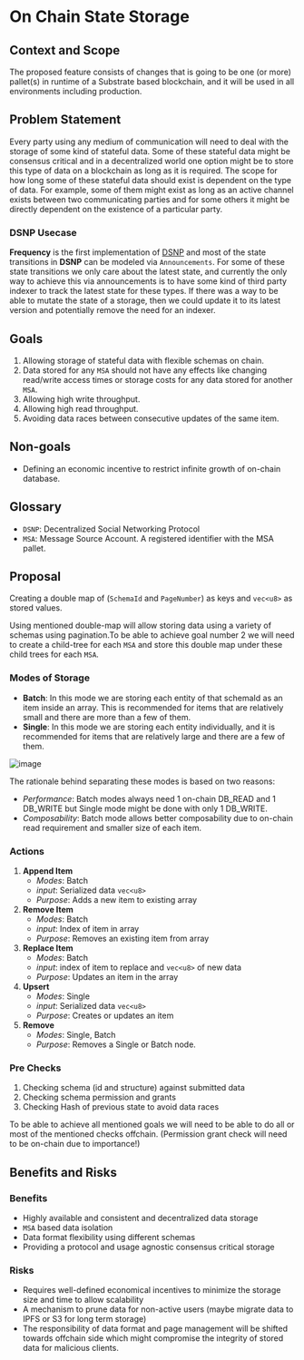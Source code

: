 # On Chain State Storage

## Context and Scope
The proposed feature consists of changes that is going to be one (or more) pallet(s) in runtime of a
Substrate based blockchain, and it will be used in all environments including production.

## Problem Statement
Every party using any medium of communication will need to deal with the storage of some kind of
stateful data. Some of these stateful data might be consensus critical and in a decentralized world
one option might be to store this type of data on a blockchain as long as it is required.
The scope for how long some of these stateful data should exist is dependent on the
type of data. For example, some of them might exist as long as an active channel exists between two
communicating parties and for some others it might be directly dependent on the existence of a
particular party.

### DSNP Usecase
**Frequency** is the first implementation of [DSNP](https://dsnp.org) and most of the state
transitions in **DSNP** can be modeled via `Announcements`. For some of these state transitions we
only care about the latest state, and currently the only way to achieve this via announcements is to
have some kind of third party indexer to track the latest state for these types.
If there was a way to be able to mutate the state of a storage, then we could update it to its
latest version and potentially remove the need for an indexer.

## Goals
1. Allowing storage of stateful data with flexible schemas on chain.
2. Data stored for any `MSA` should not have any effects like changing read/write access times or
storage costs for any data stored for another `MSA`.
3. Allowing high write throughput.
4. Allowing high read throughput.
5. Avoiding data races between consecutive updates of the same item.

## Non-goals
- Defining an economic incentive to restrict infinite growth of on-chain database.

## Glossary
* `DSNP`: Decentralized Social Networking Protocol
* `MSA`: Message Source Account. A registered identifier with the MSA pallet.

## Proposal
Creating a double map of (`SchemaId` and `PageNumber`) as keys and `vec<u8>` as stored values.

Using mentioned double-map will allow storing data using a variety of schemas using pagination.To
be able to achieve goal number 2 we will need to create a child-tree for each `MSA` and store this
double map under these child trees for each `MSA`.

### Modes of Storage
- **Batch**: In this mode we are storing each entity of that schemaId as an item inside an array.
This is recommended for items that are relatively small and there are more than a few of them.
- **Single**: In this mode we are storing each entity individually, and it is recommended for items
that are relatively large and there are a few of them.

![image](https://user-images.githubusercontent.com/9152501/211664660-1d4aa9ac-ed11-44eb-a8f4-66c972750ac3.jpg)

The rationale behind separating these modes is based on two reasons:
- _Performance_: Batch modes always need 1 on-chain DB_READ and 1 DB_WRITE but Single mode might be
done with only 1 DB_WRITE.
- _Composability_: Batch mode allows better composability due to on-chain read requirement and smaller
size of each item.

### Actions
1. **Append Item**
    - _Modes_: Batch
    - _input_: Serialized data `vec<u8>`
    - _Purpose_: Adds a new item to existing array
1. **Remove Item**
    - _Modes_: Batch
    - _input_: Index of item in array
    - _Purpose_: Removes an existing item from array
1. **Replace Item**
    - _Modes_: Batch
    - _input_: index of item to replace and `vec<u8>` of new data
    - _Purpose_: Updates an item in the array
1. **Upsert**
    - _Modes_: Single
    - _input_: Serialized data `vec<u8>`
    - _Purpose_: Creates or updates an item
1. **Remove**
    - _Modes_: Single, Batch
    - _Purpose_: Removes a Single or Batch node.

### Pre Checks
1. Checking schema (id and structure) against submitted data
2. Checking schema permission and grants
3. Checking Hash of previous state to avoid data races

To be able to achieve all mentioned goals we will need to be able to do all or most of the mentioned
checks offchain. (Permission grant check will need to be on-chain due to importance!)

## Benefits and Risks
### Benefits
- Highly available and consistent and decentralized data storage
- `MSA` based data isolation
- Data format flexibility using different schemas
- Providing a protocol and usage agnostic consensus critical storage
### Risks
- Requires well-defined economical incentives to minimize the storage size and time to allow
scalability
- A mechanism to prune data for non-active users (maybe migrate data to IPFS or S3 for long term
storage)
- The responsibility of data format and page management will be shifted towards offchain side which
might compromise the integrity of stored data for malicious clients.
